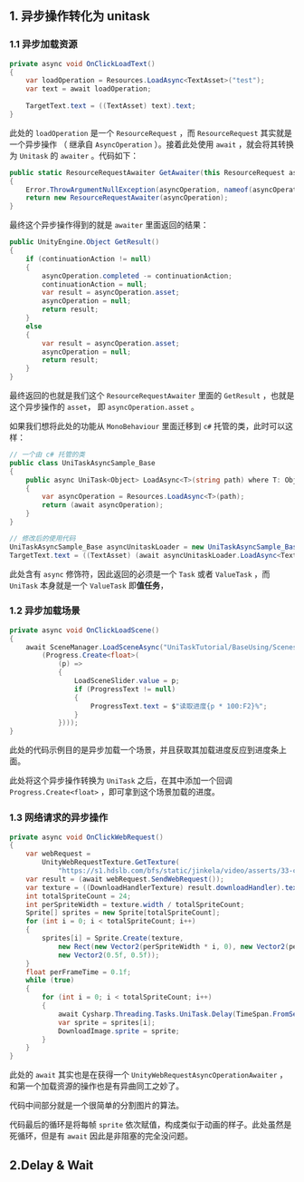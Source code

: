 ## 1. 异步操作转化为 unitask

### 1.1 异步加载资源

```csharp
private async void OnClickLoadText()  
{  
    var loadOperation = Resources.LoadAsync<TextAsset>("test");  
    var text = await loadOperation;  
  
    TargetText.text = ((TextAsset) text).text; 
}
```

此处的 `loadOperation` 是一个 `ResourceRequest` ，而 `ResourceRequest` 其实就是一个异步操作 （ 继承自 `AsyncOperation`  ）。接着此处使用 `await` ，就会将其转换为 `Unitask` 的 `awaiter` 。代码如下：

```csharp
public static ResourceRequestAwaiter GetAwaiter(this ResourceRequest asyncOperation)  
{  
    Error.ThrowArgumentNullException(asyncOperation, nameof(asyncOperation));
    return new ResourceRequestAwaiter(asyncOperation);  
}
```

最终这个异步操作得到的就是 `awaiter` 里面返回的结果：

```csharp
public UnityEngine.Object GetResult()  
{  
    if (continuationAction != null)  
    {  
        asyncOperation.completed -= continuationAction;  
        continuationAction = null;  
        var result = asyncOperation.asset;  
        asyncOperation = null;  
        return result;  
    }  
    else  
    {  
        var result = asyncOperation.asset;  
        asyncOperation = null;  
        return result;  
    }  
}
```

最终返回的也就是我们这个  `ResourceRequestAwaiter` 里面的 `GetResult` ，也就是这个异步操作的 `asset`， 即 `asyncOperation.asset` 。

如果我们想将此处的功能从 `MonoBehaviour` 里面迁移到 `c#` 托管的类，此时可以这样：

```csharp
// 一个由 c# 托管的类
public class UniTaskAsyncSample_Base  
{  
    public async UniTask<Object> LoadAsync<T>(string path) where T: Object  
    {  
        var asyncOperation = Resources.LoadAsync<T>(path);  
        return (await asyncOperation);  
    }
}

// 修改后的使用代码
UniTaskAsyncSample_Base asyncUnitaskLoader = new UniTaskAsyncSample_Base();  
TargetText.text = ((TextAsset) (await asyncUnitaskLoader.LoadAsync<TextAsset>("test"))).text;
```

此处含有 `async` 修饰符，因此返回的必须是一个 `Task` 或者 `ValueTask` ，而 `UniTask` 本身就是一个 `ValueTask` 即**值任务**，

### 1.2 异步加载场景

```csharp
private async void OnClickLoadScene()  
{  
    await SceneManager.LoadSceneAsync("UniTaskTutorial/BaseUsing/Scenes/TargetLoadScene").ToUniTask(  
        (Progress.Create<float>(  
            (p) =>  
            {  
                LoadSceneSlider.value = p;  
                if (ProgressText != null)  
                {  
                    ProgressText.text = $"读取进度{p * 100:F2}%";  
                }  
            })));  
}
```

此处的代码示例目的是异步加载一个场景，并且获取其加载进度反应到进度条上面。

此处将这个异步操作转换为 `UniTask` 之后，在其中添加一个回调 `Progress.Create<float>` ，即可拿到这个场景加载的进度。

### 1.3 网络请求的异步操作

```csharp
private async void OnClickWebRequest()  
{  
    var webRequest =  
        UnityWebRequestTexture.GetTexture(  
            "https://s1.hdslb.com/bfs/static/jinkela/video/asserts/33-coin-ani.png");  
    var result = (await webRequest.SendWebRequest());  
    var texture = ((DownloadHandlerTexture) result.downloadHandler).texture;  
    int totalSpriteCount = 24;  
    int perSpriteWidth = texture.width / totalSpriteCount;  
    Sprite[] sprites = new Sprite[totalSpriteCount];  
    for (int i = 0; i < totalSpriteCount; i++)  
    {  
        sprites[i] = Sprite.Create(texture,  
            new Rect(new Vector2(perSpriteWidth * i, 0), new Vector2(perSpriteWidth, texture.height)),  
            new Vector2(0.5f, 0.5f));  
    }  
    float perFrameTime = 0.1f;  
    while (true)  
    {  
        for (int i = 0; i < totalSpriteCount; i++)  
        {  
            await Cysharp.Threading.Tasks.UniTask.Delay(TimeSpan.FromSeconds(perFrameTime));  
            var sprite = sprites[i];  
            DownloadImage.sprite = sprite;  
        }  
    }  
}
```
此处的 `await` 其实也是在获得一个 `UnityWebRequestAsyncOperationAwaiter` ，和第一个加载资源的操作也是有异曲同工之妙了。

代码中间部分就是一个很简单的分割图片的算法。

代码最后的循环是将每帧 `sprite` 依次赋值，构成类似于动画的样子。此处虽然是死循环，但是有 `await` 因此是非阻塞的完全没问题。

## 2.Delay & Wait
